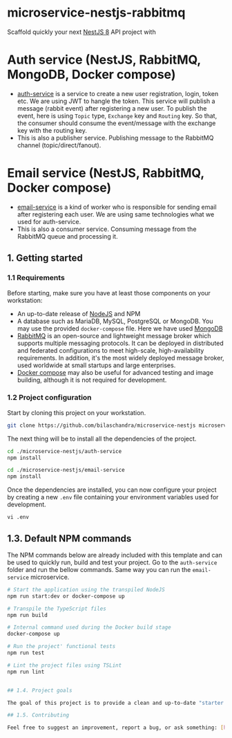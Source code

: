 # microservice-nestjs-rabbitmq
Scaffold quickly your next [NestJS 8](https://nestjs.com/) API project with 

# Auth service (NestJS, RabbitMQ, MongoDB, Docker compose)
- [auth-service](https://github.com/bilaschandra/microservice-nestjs/auth-service) is a service to create a new user registration, login, token etc. We are using JWT to hangle the token. This service will publish a message (rabbit event) after registering a new user. To publish the event, here is using `Topic` type, `Exchange` key and `Routing` key. So that, the consumer should consume the event/message with the exchange key with the routing key.
- This is also a publisher service. Publishing message to the RabbitMQ channel (topic/direct/fanout).

# Email service (NestJS, RabbitMQ, Docker compose)
- [email-service](https://github.com/bilaschandra/microservice-nestjs/email-service) is a kind of worker who is responsible for sending email after registering each user. We are using same technologies what we used for auth-service. 
- This is also a consumer service. Consuming message from the RabbitMQ queue and processing it.

## 1. Getting started

### 1.1 Requirements

Before starting, make sure you have at least those components on your workstation:

- An up-to-date release of [NodeJS](https://nodejs.org/) and NPM
- A database such as MariaDB, MySQL, PostgreSQL or MongoDB. You may use the provided `docker-compose` file. Here we have used [MongoDB](https://www.mongodb.com/)
- [RabbitMQ](https://www.rabbitmq.com/) is an open-source and lightweight message broker which supports multiple messaging protocols. It can be deployed in distributed and federated configurations to meet high-scale, high-availability requirements. In addition, it's the most widely deployed message broker, used worldwide at small startups and large enterprises.
- [Docker compose](https://docs.docker.com/compose/) may also be useful for advanced testing and image building, although it is not required for development.

### 1.2 Project configuration

Start by cloning this project on your workstation.

``` sh
git clone https://github.com/bilaschandra/microservice-nestjs microservice-nestjs
```

The next thing will be to install all the dependencies of the project.

```sh
cd ./microservice-nestjs/auth-service
npm install
```


```sh
cd ./microservice-nestjs/email-service
npm install
```

Once the dependencies are installed, you can now configure your project by creating a new `.env` file containing your environment variables used for development.

```
vi .env
```

## 1.3. Default NPM commands

The NPM commands below are already included with this template and can be used to quickly run, build and test your project.
Go to the `auth-service` folder and run the bellow commands. Same way you can run the `email-service` microservice.

```sh
# Start the application using the transpiled NodeJS
npm run start:dev or docker-compose up 

# Transpile the TypeScript files
npm run build

# Internal command used during the Docker build stage
docker-compose up

# Run the project' functional tests
npm run test

# Lint the project files using TSLint
npm run lint


## 1.4. Project goals

The goal of this project is to provide a clean and up-to-date "starter pack" for REST API projects that are built with NestJS. As a advanced start up, we might clone and quick start for Pub/Sub or event based microservice communication.

## 1.5. Contributing

Feel free to suggest an improvement, report a bug, or ask something: [https://github.com/bilaschandra/microservice-nestjs/issues](https://github.com/bilaschandra/microservice-nestjs/issues)
